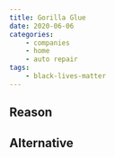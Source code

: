 ```yaml
---
title: Gorilla Glue
date: 2020-06-06
categories:
    - companies
    - home
    - auto repair
tags:
    - black-lives-matter
---
```


## Reason


## Alternative

